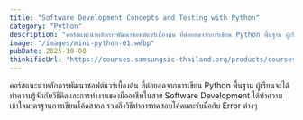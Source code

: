 ```yaml
---
title: "Software Development Concepts and Testing with Python"
category: "Python"
description: "คอร์สแนะนำหลักการพัฒนาซอฟต์แวร์เบื้องต้น ที่ต่อยอดจากการเขียน Python พื้นฐาน ผู้เรียนจะได้ทำความรู้จักกับวิธีคิดและการทำงานของมืออาชีพในสาย Software Development"
image: "/images/mini-python-01.webp"
pubDate: 2025-10-08
thinkificUrl: "https://courses.samsungsic-thailand.org/products/courses/software-dev-and-testing-with-python"
---
```


คอร์สแนะนำหลักการพัฒนาซอฟต์แวร์เบื้องต้น ที่ต่อยอดจากการเขียน Python พื้นฐาน ผู้เรียนจะได้ทำความรู้จักกับวิธีคิดและการทำงานของมืออาชีพในสาย Software Development ได้ทำความเข้าใจมาตรฐานการเขียนโค้ดสากล รวมถึงวิธีทำการทดสอบโค้ดและรับมือกับ Error ต่างๆ
